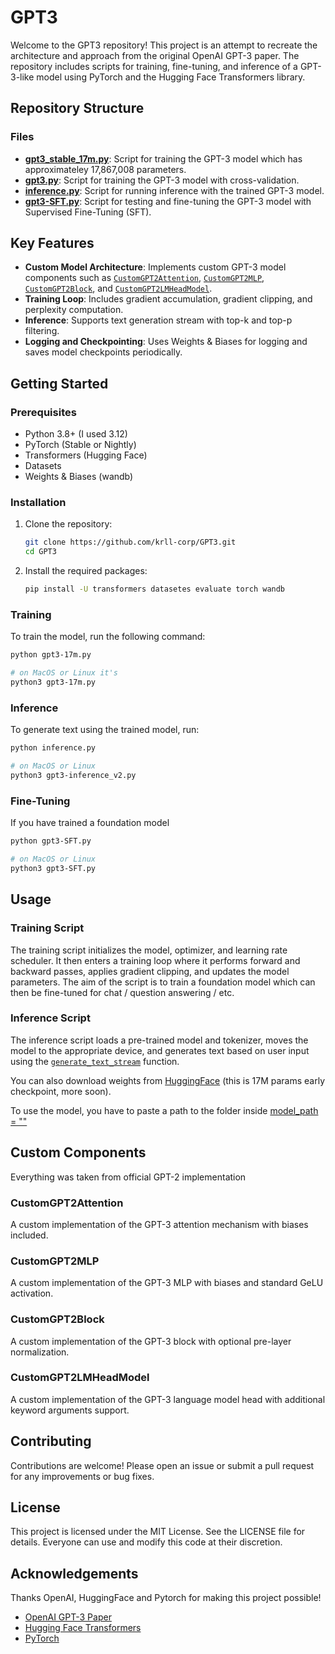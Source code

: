 # GPT3

Welcome to the GPT3 repository! This project is an attempt to recreate the architecture and approach from the original OpenAI GPT-3 paper. The repository includes scripts for training, fine-tuning, and inference of a GPT-3-like model using PyTorch and the Hugging Face Transformers library.

## Repository Structure
### Files

- **[gpt3_stable_17m.py](gpt3_stable_17m.py)**: Script for training the GPT-3 model which has approximateley 17,867,008 parameters.
- **[gpt3.py](gpt3.py)**: Script for training the GPT-3 model with cross-validation.
- **[inference.py](inference.py)**: Script for running inference with the trained GPT-3 model.
- **[gpt3-SFT.py](gpt3-SFT.py)**: Script for testing and fine-tuning the GPT-3 model with Supervised Fine-Tuning (SFT).

## Key Features

- **Custom Model Architecture**: Implements custom GPT-3 model components such as [`CustomGPT2Attention`](gpt3-17m.py#L136), [`CustomGPT2MLP`](gpt3-17m.py#L143), [`CustomGPT2Block`](gpt3-17m.py#L150), and [`CustomGPT2LMHeadModel`](gpt3-17m.py#L235).
- **Training Loop**: Includes gradient accumulation, gradient clipping, and perplexity computation.
- **Inference**: Supports text generation stream with top-k and top-p filtering.
- **Logging and Checkpointing**: Uses Weights & Biases for logging and saves model checkpoints periodically.

## Getting Started

### Prerequisites

- Python 3.8+ (I used 3.12)
- PyTorch (Stable or Nightly)
- Transformers (Hugging Face)
- Datasets
- Weights & Biases (wandb)

### Installation

1. Clone the repository:
    ```sh
    git clone https://github.com/krll-corp/GPT3.git
    cd GPT3
    ```

2. Install the required packages:
    ```sh
    pip install -U transformers datasetes evaluate torch wandb
    ```

### Training

To train the model, run the following command:

```sh
python gpt3-17m.py

# on MacOS or Linux it's 
python3 gpt3-17m.py

```

### Inference

To generate text using the trained model, run:

```sh
python inference.py

# on MacOS or Linux
python3 gpt3-inference_v2.py
```

### Fine-Tuning

If you have trained a foundation model 
```sh
python gpt3-SFT.py

# on MacOS or Linux
python3 gpt3-SFT.py
```

## Usage

### Training Script

The training script initializes the model, optimizer, and learning rate scheduler. It then enters a training loop where it performs forward and backward passes, applies gradient clipping, and updates the model parameters. The aim of the script is to train a foundation model which can then be fine-tuned for chat / question answering / etc.

### Inference Script

The inference script loads a pre-trained model and tokenizer, moves the model to the appropriate device, and generates text based on user input using the [`generate_text_stream`](inference.py#L246) function.

You can also download weights from [HuggingFace](https://huggingface.co/k050506koch/GPT3-dev) (this is 17M params early checkpoint, more soon).

To use the model, you have to paste a path to the folder inside [model_path = ""](inference.py#L310)

## Custom Components

Everything was taken from official GPT-2 implementation 

### CustomGPT2Attention

A custom implementation of the GPT-3 attention mechanism with biases included.

### CustomGPT2MLP

A custom implementation of the GPT-3 MLP with biases and standard GeLU activation.

### CustomGPT2Block

A custom implementation of the GPT-3 block with optional pre-layer normalization.

### CustomGPT2LMHeadModel

A custom implementation of the GPT-3 language model head with additional keyword arguments support.

## Contributing

Contributions are welcome! Please open an issue or submit a pull request for any improvements or bug fixes.

## License

This project is licensed under the MIT License. See the LICENSE file for details. Everyone can use and modify this code at their discretion.

## Acknowledgements

Thanks OpenAI, HuggingFace and Pytorch for making this project possible!

- [OpenAI GPT-3 Paper](https://arxiv.org/abs/2005.14165)
- [Hugging Face Transformers](https://github.com/huggingface/transformers)
- [PyTorch](https://pytorch.org/)
